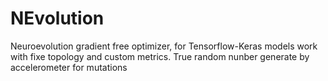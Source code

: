 # NEvolution
Neuroevolution gradient free optimizer, for Tensorflow-Keras models work with fixe topology and custom metrics. True random nunber generate by accelerometer for mutations
